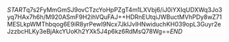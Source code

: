 $START$q7s2FyMmGmSJ9ovCTzcYoHpPZgT4m1LXVbj6/iJ0iYXIqUDXWq3Jo3yq7HAx7h6h/M920ASmF9H2ihVQuFAJ++HDRnEUtqiJWBuctMVhPDy8wZ71MESLkpWMThbqog6E9iR8yrPewI9Ncx7JklJvIHNwiduchKH039opL3Guyr2eJzzbcHLKy3eBjAkcYUoKh2YXk5J4p6kz6RdMsQ78Wg==$END$